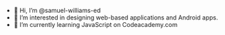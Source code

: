 - 👋 Hi, I’m @samuel-williams-ed
- 👀 I’m interested in designing web-based applications and Android apps.
- 🌱 I’m currently learning JavaScript on Codeacademy.com



<!---
- 💞️ I’m looking to collaborate on 
- 📫 How to reach me ...
samuel-williams-ed/samuel-williams-ed is a ✨ special ✨ repository because its `README.md` (this file) appears on your GitHub profile.
You can click the Preview link to take a look at your changes.
--->

